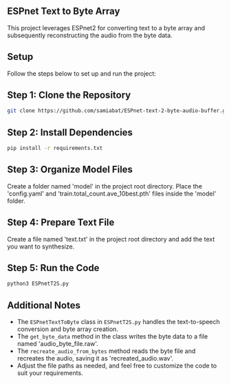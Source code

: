 ## ESPnet Text to Byte Array

This project leverages ESPnet2 for converting text to a byte array and subsequently reconstructing the audio from the byte data.

## Setup

Follow the steps below to set up and run the project:

## Step 1: Clone the Repository
```bash
git clone https://github.com/samiabat/ESPnet-text-2-byte-audio-buffer.git
```

## Step 2: Install Dependencies
```bash
pip install -r requirements.txt
```

## Step 3: Organize Model Files
Create a folder named 'model' in the project root directory.
 Place the 'config.yaml' and 'train.total_count.ave_10best.pth' files inside the 'model' folder.

## Step 4: Prepare Text File
Create a file named 'text.txt' in the project root directory and add the text you want to synthesize.

## Step 5: Run the Code
```bash
python3 ESPnetT2S.py
```

## Additional Notes
- The `ESPnetTextToByte` class in `ESPnetT2S.py` handles the text-to-speech conversion and byte array creation.
- The `get_byte_data` method in the class writes the byte data to a file named 'audio_byte_file.raw'.
- The `recreate_audio_from_bytes` method reads the byte file and recreates the audio, saving it as 'recreated_audio.wav'.
- Adjust the file paths as needed, and feel free to customize the code to suit your requirements.

